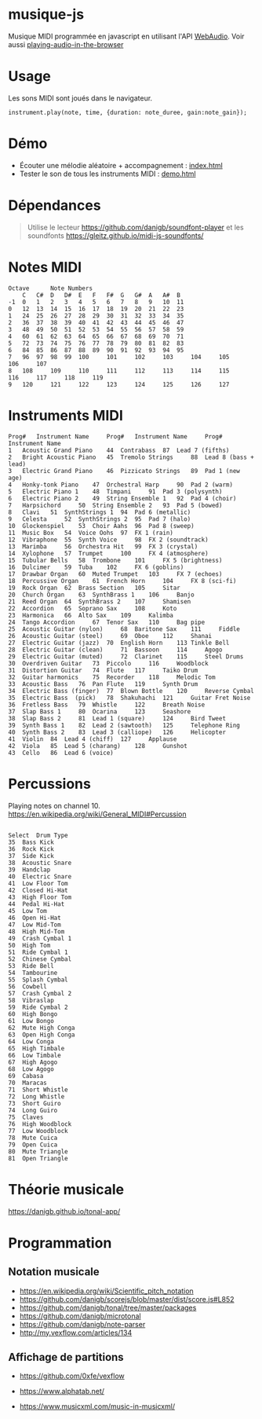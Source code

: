 # musique-js

Musique MIDI programmée en javascript en utilisant l'API [WebAudio](https://www.w3.org/TR/webaudio/). Voir aussi  [playing-audio-in-the-browser](http://blog.gleitzman.com/post/63283830260/midijs-playing-audio-in-the-browser-with)

# Usage
Les sons MIDI sont joués dans le navigateur.

```
instrument.play(note, time, {duration: note_duree, gain:note_gain});
```

# Démo
- Écouter une mélodie aléatoire + accompagnement : [index.html](https://booz.github.io/musique-js/)
- Tester le son de tous les instruments MIDI : [demo.html](https://booz.github.io/musique-js/demo.html)

# Dépendances
> Utilise le lecteur https://github.com/danigb/soundfont-player et les soundfonts https://gleitz.github.io/midi-js-soundfonts/

# Notes MIDI

```
Octave  	Note Numbers
	C 	C# 	D 	D# 	E 	F 	F# 	G 	G# 	A 	A# 	B
-1 	0 	1 	2 	3 	4 	5 	6 	7 	8 	9 	10 	11
0 	12 	13 	14 	15 	16 	17 	18 	19 	20 	21 	22 	23
1 	24 	25 	26 	27 	28 	29 	30 	31 	32 	33 	34 	35
2 	36 	37 	38 	39 	40 	41 	42 	43 	44 	45 	46 	47
3 	48 	49 	50 	51 	52 	53 	54 	55 	56 	57 	58 	59
4 	60 	61 	62 	63 	64 	65 	66 	67 	68 	69 	70 	71
5 	72 	73 	74 	75 	76 	77 	78 	79 	80 	81 	82 	83
6 	84 	85 	86 	87 	88 	89 	90 	91 	92 	93 	94 	95
7 	96 	97 	98 	99 	100 	101 	102 	103 	104 	105 	106 	107
8 	108 	109 	110 	111 	112 	113 	114 	115 	116 	117 	118 	119
9 	120 	121 	122 	123 	124 	125 	126 	127

```
# Instruments MIDI

```
Prog# 	Instrument Name 	Prog# 	Instrument Name 	Prog# 	Instrument Name
1 	Acoustic Grand Piano 	44 	Contrabass 	87 	Lead 7 (fifths)
2 	Bright Acoustic Piano 	45 	Tremolo Strings 	88 	Lead 8 (bass + lead)
3 	Electric Grand Piano 	46 	Pizzicato Strings 	89 	Pad 1 (new age)
4 	Honky-tonk Piano 	47 	Orchestral Harp 	90 	Pad 2 (warm)
5 	Electric Piano 1 	48 	Timpani  	91 	Pad 3 (polysynth)
6 	Electric Piano 2 	49 	String Ensemble 1 	92 	Pad 4 (choir)
7 	Harpsichord 	50 	String Ensemble 2 	93 	Pad 5 (bowed)
8 	Clavi 	51 	SynthStrings 1 	94 	Pad 6 (metallic)
9 	Celesta 	52 	SynthStrings 2 	95 	Pad 7 (halo)
10 	Glockenspiel 	53 	Choir Aahs 	96 	Pad 8 (sweep)
11 	Music Box 	54 	Voice Oohs 	97 	FX 1 (rain)
12 	Vibraphone 	55 	Synth Voice 	98 	FX 2 (soundtrack)
13 	Marimba  	56 	Orchestra Hit 	99 	FX 3 (crystal)
14 	Xylophone 	57 	Trumpet 	100 	FX 4 (atmosphere)
15 	Tubular Bells 	58 	Trombone 	101 	FX 5 (brightness)
16 	Dulcimer 	59 	Tuba 	102 	FX 6 (goblins)
17 	Drawbar Organ 	60 	Muted Trumpet 	103 	FX 7 (echoes)
18 	Percussive Organ 	61 	French Horn 	104 	FX 8 (sci-fi)
19 	Rock Organ 	62 	Brass Section 	105 	Sitar
20 	Church Organ 	63 	SynthBrass 1 	106 	Banjo
21 	Reed Organ 	64 	SynthBrass 2 	107 	Shamisen
22 	Accordion 	65 	Soprano Sax 	108 	Koto
23 	Harmonica 	66 	Alto Sax 	109 	Kalimba
24 	Tango Accordion 	67 	Tenor Sax 	110 	Bag pipe
25 	Acoustic Guitar (nylon) 	68 	Baritone Sax 	111 	Fiddle
26 	Acoustic Guitar (steel) 	69 	Oboe 	112 	Shanai
27 	Electric Guitar (jazz) 	70 	English Horn 	113 Tinkle Bell
28 	Electric Guitar (clean) 	71 	Bassoon 	114 	Agogo
29 	Electric Guitar (muted) 	72 	Clarinet 	115 	Steel Drums
30 	Overdriven Guitar 	73 	Piccolo 	116 	Woodblock
31 	Distortion Guitar 	74 	Flute 	117 	Taiko Drum
32 	Guitar harmonics 	75 	Recorder 	118 	Melodic Tom
33 	Acoustic Bass 	76 	Pan Flute 	119 	Synth Drum
34 	Electric Bass (finger) 	77 	Blown Bottle 	120 	Reverse Cymbal
35 	Electric Bass  (pick) 	78 	Shakuhachi 	121 	Guitar Fret Noise
36 	Fretless Bass 	79 	Whistle 	122 	Breath Noise
37 	Slap Bass 1 	80 	Ocarina 	123 	Seashore
38 	Slap Bass 2 	81 	Lead 1 (square) 	124 	Bird Tweet
39 	Synth Bass 1 	82 	Lead 2 (sawtooth) 	125 	Telephone Ring
40 	Synth Bass 2 	83 	Lead 3 (calliope) 	126 	Helicopter
41 	Violin 	84 	Lead 4 (chiff) 	127 	Applause
42 	Viola 	85 	Lead 5 (charang) 	128 	Gunshot
43 	Cello 	86 	Lead 6 (voice) 	  	 

```

# Percussions
Playing notes on channel 10.
https://en.wikipedia.org/wiki/General_MIDI#Percussion

```

Select 	Drum Type
35 	Bass Kick
36 	Rock Kick
37 	Side Kick
38 	Acoustic Snare
39 	Handclap
40 	Electric Snare
41 	Low Floor Tom
42 	Closed Hi-Hat
43 	High Floor Tom
44 	Pedal Hi-Hat
45 	Low Tom
46 	Open Hi-Hat
47 	Low Mid-Tom
48 	High Mid-Tom
49 	Crash Cymbal 1
50 	High Tom
51 	Ride Cymbal 1
52 	Chinese Cymbal
53 	Ride Bell
54 	Tambourine
55 	Splash Cymbal
56 	Cowbell
57 	Crash Cymbal 2
58 	Vibraslap
59 	Ride Cymbal 2
60 	High Bongo
61 	Low Bongo
62 	Mute High Conga
63 	Open High Conga
64 	Low Conga
65 	High Timbale
66 	Low Timbale
67 	High Agogo
68 	Low Agogo
69 	Cabasa
70 	Maracas
71 	Short Whistle
72 	Long Whistle
73 	Short Guiro
74 	Long Guiro
75 	Claves
76 	High Woodblock
77 	Low Woodblock
78 	Mute Cuica
79 	Open Cuica
80 	Mute Triangle
81 	Open Triangle
```


# Théorie musicale
https://danigb.github.io/tonal-app/

# Programmation

## Notation musicale

- https://en.wikipedia.org/wiki/Scientific_pitch_notation
- https://github.com/danigb/scorejs/blob/master/dist/score.js#L852
- https://github.com/danigb/tonal/tree/master/packages
- https://github.com/danigb/microtonal
- https://github.com/danigb/note-parser
- http://my.vexflow.com/articles/134


## Affichage de partitions
- https://github.com/0xfe/vexflow
- https://www.alphatab.net/

- https://www.musicxml.com/music-in-musicxml/
